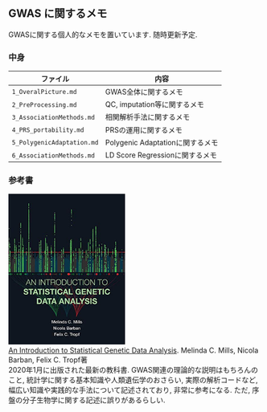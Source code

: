 ## GWAS に関するメモ
GWASに関する個人的なメモを置いています. 随時更新予定. 

### 中身
| ファイル | 内容 |
| --- | --- |
| `1_OveralPicture.md` | GWAS全体に関するメモ |
| `2_PreProcessing.md` | QC, imputation等に関するメモ |
| `3_AssociationMethods.md` | 相関解析手法に関するメモ |
| `4_PRS_portability.md` | PRSの運用に関するメモ |
| `5_PolygenicAdaptation.md` | Polygenic Adaptationに関するメモ |
| `6_AssociationMethods.md` | LD Score Regressionに関するメモ |

### 参考書
<img src="figure.jpg" height="300"><br>
[An Introduction to Statistical Genetic Data Analysis](https://www.amazon.co.jp/gp/product/B0849PJQ9V/ref=ppx_yo_dt_b_d_asin_title_o01?ie=UTF8&psc=1). Melinda C. Mills, Nicola Barban, Felix C. Tropf著<br>
2020年1月に出版された最新の教科書. GWAS関連の理論的な説明はもちろんのこと, 統計学に関する基本知識や人類遺伝学のおさらい, 実際の解析コードなど, 幅広い知識や実践的な手法について記述されており, 非常に参考になる. ただ, 序盤の分子生物学に関する記述に誤りがあるらしい.